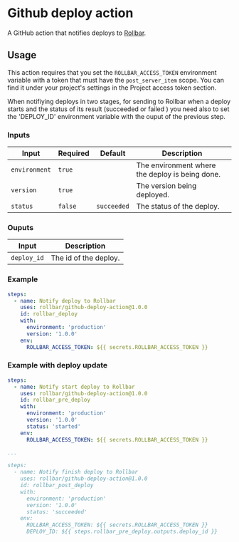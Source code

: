 # Github deploy action

A GitHub action that notifies deploys to [Rollbar](https://rollbar.com).


## Usage

This action requires that you set the `ROLLBAR_ACCESS_TOKEN` environment variable with a token that must have the `post_server_item` scope.
You can find it under your project's settings in the Project access token section.

When notifiying deploys in two stages, for sending to Rollbar when a deploy starts and the status of its result (succeeded or failed ) you need
also to set the 'DEPLOY_ID' environment variable with the ouput of the previous step.


### Inputs

| Input          | Required  | Default      | Description                                      |
| -------------- | --------- | ------------ | ------------------------------------------------ |
| `environment`  | `true`    |              | The environment where the deploy is being done.  |
| `version`      | `true`    |              | The version being deployed.                      |
| `status`       | `false`   | `succeeded`  | The status of the deploy.                        |


### Ouputs

| Input        | Description           |
| ------------ | --------------------- |
| `deploy_id`  | The id of the deploy. |


### Example

```yaml
steps:
  - name: Notify deploy to Rollbar
    uses: rollbar/github-deploy-action@1.0.0
    id: rollbar_deploy
    with:
      environment: 'production'
      version: '1.0.0'
    env:
      ROLLBAR_ACCESS_TOKEN: ${{ secrets.ROLLBAR_ACCESS_TOKEN }}
```


### Example with deploy update

```yaml
steps:
  - name: Notify start deploy to Rollbar
    uses: rollbar/github-deploy-action@1.0.0
    id: rollbar_pre_deploy
    with:
      environment: 'production'
      version: '1.0.0'
      status: 'started'
    env:
      ROLLBAR_ACCESS_TOKEN: ${{ secrets.ROLLBAR_ACCESS_TOKEN }}

...

steps:
  - name: Notify finish deploy to Rollbar
    uses: rollbar/github-deploy-action@1.0.0
    id: rollbar_post_deploy
    with:
      environment: 'production'
      version: '1.0.0'
      status: 'succeeded'
    env:
      ROLLBAR_ACCESS_TOKEN: ${{ secrets.ROLLBAR_ACCESS_TOKEN }}
      DEPLOY_ID: ${{ steps.rollbar_pre_deploy.outputs.deploy_id }}
```
